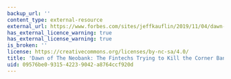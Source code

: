```yaml
---
backup_url: ''
content_type: external-resource
external_url: https://www.forbes.com/sites/jeffkauflin/2019/11/04/dawn-of-the-neobank-the-fintechs-trying-to-kill-the-corner-bank/#74824be1b0f6
has_external_licence_warning: true
has_external_license_warning: true
is_broken: ''
license: https://creativecommons.org/licenses/by-nc-sa/4.0/
title: 'Dawn of The Neobank: The Fintechs Trying to Kill the Corner Bank'
uid: 09576be0-9315-4223-9042-a8764ccf920d
---
```

